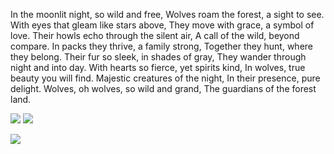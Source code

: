 In the moonlit night, so wild and free, Wolves roam the forest, a sight to see. With eyes that gleam like stars above, They move with grace, a symbol of love.
Their howls echo through the silent air, A call of the wild, beyond compare. In packs they thrive, a family strong, Together they hunt, where they belong.
Their fur so sleek, in shades of gray, They wander through night and into day. With hearts so fierce, yet spirits kind, In wolves, true beauty you will find.
Majestic creatures of the night, In their presence, pure delight. Wolves, oh wolves, so wild and grand, The guardians of the forest land.

![](https://github-readme-stats.vercel.app/api/top-langs/?username=LordW0lf&layout=compact&theme=dark)
![](https://github-readme-stats.vercel.app/api?username=LordW0lf&show_icons=true&theme=dark)
 
[![](https://streak-stats.demolab.com/?user=LordW0lf&theme=dark)](https://git.io/streak-stats)
